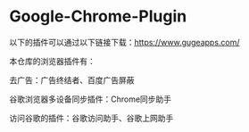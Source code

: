 # Google-Chrome-Plugin

以下的插件可以通过以下链接下载：https://www.gugeapps.com/

本仓库的浏览器插件有：

去广告：广告终结者、百度广告屏蔽

谷歌浏览器多设备同步插件：Chrome同步助手

访问谷歌的插件：谷歌访问助手、谷歌上网助手
